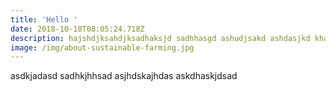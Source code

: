 ```yaml
---
title: 'Hello '
date: 2018-10-10T08:05:24.718Z
description: hajshdjksahdjksadhaksjd sadhhasgd ashudjsakd ashdasjkd khasd asdsad
image: /img/about-sustainable-farming.jpg
---
```

asdkjadasd sadhkjhhsad asjhdskajhdas askdhaskjdsad
